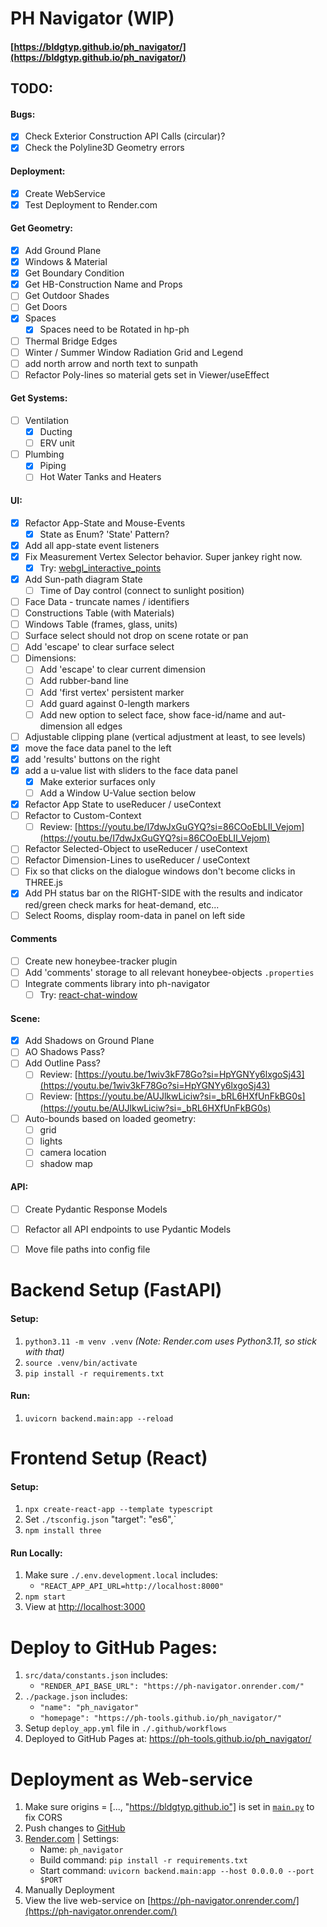 # PH Navigator (WIP)

#### [https://bldgtyp.github.io/ph_navigator/](https://bldgtyp.github.io/ph_navigator/)


## TODO:

#### Bugs:
- [x] Check Exterior Construction API Calls (circular)?
- [x] Check the Polyline3D Geometry errors

#### Deployment:
- [x] Create WebService 
- [x] Test Deployment to Render.com

#### Get Geometry:
- [x] Add Ground Plane
- [x] Windows & Material
- [x] Get Boundary Condition
- [x] Get HB-Construction Name and Props
- [ ] Get Outdoor Shades
- [ ] Get Doors
- [x] Spaces
  - [x] Spaces need to be Rotated in hp-ph
- [ ] Thermal Bridge Edges
- [ ] Winter / Summer Window Radiation Grid and Legend
- [ ] add north arrow and north text to sunpath
- [ ] Refactor Poly-lines so material gets set in Viewer/useEffect

#### Get Systems:
- [ ] Ventilation
  - [x] Ducting
  - [ ] ERV unit
- [ ] Plumbing
  - [x] Piping
  - [ ] Hot Water Tanks and Heaters

#### UI:
- [x] Refactor App-State and Mouse-Events
   - [x] State as Enum? 'State' Pattern?
- [x] Add all app-state event listeners
- [x] Fix Measurement Vertex Selector behavior. Super jankey right now.
  - [x] Try: [webgl_interactive_points](https://github.com/mrdoob/three.js/blob/master/examples/webgl_interactive_points.html)
- [x] Add Sun-path diagram State
  - [ ] Time of Day control (connect to sunlight position)
- [ ] Face Data - truncate names / identifiers
- [ ] Constructions Table (with Materials)
- [ ] Windows Table (frames, glass, units)
- [ ] Surface select should not drop on scene rotate or pan
- [ ] Add 'escape' to clear surface select
- [ ] Dimensions:
  - [ ] Add 'escape' to clear current dimension
  - [ ] Add rubber-band line
  - [ ] Add 'first vertex' persistent marker
  - [ ] Add guard against 0-length markers
  - [ ] Add new option to select face, show face-id/name and aut-dimension all edges
- [ ] Adjustable clipping plane (vertical adjustment at least, to see levels)
- [x] move the face data panel to the left
- [x] add 'results' buttons on the right
- [x] add a u-value list with sliders to the face data panel 
  - [x] Make exterior surfaces only
  - [ ] Add a Window U-Value section below
- [x] Refactor App State to useReducer / useContext
- [ ] Refactor to Custom-Context
  - [ ] Review: [https://youtu.be/I7dwJxGuGYQ?si=86COoEbLIl_Vejom](https://youtu.be/I7dwJxGuGYQ?si=86COoEbLIl_Vejom)
- [ ] Refactor Selected-Object to useReducer / useContext
- [ ] Refactor Dimension-Lines to useReducer / useContext
- [ ] Fix so that clicks on the dialogue windows don't become clicks in THREE.js
- [x] Add PH status bar on the RIGHT-SIDE with the results and indicator red/green check marks for heat-demand, etc...
- [ ] Select Rooms, display room-data in panel on left side

#### Comments 
- [ ] Create new honeybee-tracker plugin
- [ ] Add 'comments' storage to all relevant honeybee-objects `.properties`
- [ ] Integrate comments library into ph-navigator
   - [ ] Try: [react-chat-window](https://www.npmjs.com/package/react-chat-window?activeTab=readme)

#### Scene:
- [x] Add Shadows on Ground Plane
- [ ] AO Shadows Pass?
- [ ] Add Outline Pass?
  - [ ] Review: [https://youtu.be/1wiv3kF78Go?si=HpYGNYy6lxgoSj43](https://youtu.be/1wiv3kF78Go?si=HpYGNYy6lxgoSj43)
  - [ ] Review: [https://youtu.be/AUJlkwLiciw?si=_bRL6HXfUnFkBG0s](https://youtu.be/AUJlkwLiciw?si=_bRL6HXfUnFkBG0s)
- [ ] Auto-bounds based on loaded geometry:
  - [ ] grid
  - [ ] lights
  - [ ] camera location
  - [ ] shadow map

#### API:
- [ ] Create Pydantic Response Models
- [ ] Refactor all API endpoints to use Pydantic Models
- [ ] Move file paths into config file


# Backend Setup (FastAPI)
#### Setup:
1. `python3.11 -m venv .venv` *(Note: Render.com uses Python3.11, so stick with that)*
1. `source .venv/bin/activate`
1. `pip install -r requirements.txt`
#### Run:
1. `uvicorn backend.main:app --reload`


# Frontend Setup (React)
#### Setup:
1. `npx create-react-app --template typescript`
1. Set `./tsconfig.json` "target": "es6",`
1. `npm install three`

#### Run Locally:
1. Make sure `./.env.development.local` includes:
	- `"REACT_APP_API_URL=http://localhost:8000"`
1. `npm start`
1. View at [http://localhost:3000]()

# Deploy to GitHub Pages:
1. `src/data/constants.json` includes:
	- `"RENDER_API_BASE_URL": "https://ph-navigator.onrender.com/"`
1. `./package.json` includes:
	- `"name": "ph_navigator"`
	- `"homepage": "https://ph-tools.github.io/ph_navigator/"`
1. Setup `deploy_app.yml` file in `./.github/workflows`
1. Deployed to GitHub Pages at: https://ph-tools.github.io/ph_navigator/


# Deployment as Web-service

1. Make sure origins = [..., "https://bldgtyp.github.io"] is set in [`main.py`](https://github.com/bldgtyp/ph_navigator/blob/main/backend/main.py) to fix CORS
1. Push changes to [GitHub](https://github.com/bldgtyp/ph_navigator)
1. [Render.com](https://render.com/) | Settings:
    - Name: `ph_navigator`
    - Build command: `pip install -r requirements.txt`
    - Start command: `uvicorn backend.main:app --host 0.0.0.0 --port $PORT`
1. Manually Deployment
1. View the live web-service on [https://ph-navigator.onrender.com/](https://ph-navigator.onrender.com/)
